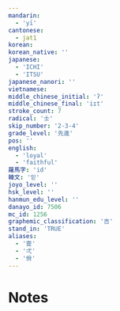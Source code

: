 ```yaml
---
mandarin:
  - 'yī'
cantonese:
  - jat1
korean:
korean_native: ''
japanese:
  - 'ICHI'
  - 'ITSU'
japanese_nanori: ''
vietnamese:
middle_chinese_initial: 'ʔ'
middle_chinese_final: 'iɪt'
stroke_count: 7
radical: '士'
skip_number: '2-3-4'
grade_level: '先進'
pos: ''
english:
  - 'loyal'
  - 'faithful'
羅馬字: 'id'
韓文: '읻'
joyo_level: ''
hsk_level: ''
hanmun_edu_level: ''
danayo_id: 7506
mc_id: 1256
graphemic_classification: '吉'
stand_in: 'TRUE'
aliases:
  - '壹'
  - '弌'
  - '佾'
---
```


# Notes
